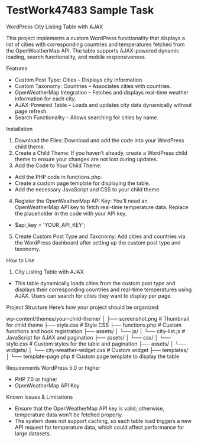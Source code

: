 # TestWork47483 Sample Task

WordPress City Listing Table with AJAX

This project implements a custom WordPress functionality that displays a list of cities with corresponding countries and temperatures fetched from the OpenWeatherMap API. The table supports AJAX-powered dynamic loading, search functionality, and mobile responsiveness.

Features
- Custom Post Type: Cities – Displays city information.
- Custom Taxonomy: Countries – Associates cities with countries.
- OpenWeatherMap Integration – Fetches and displays real-time weather information for each city.
- AJAX-Powered Table – Loads and updates city data dynamically without page refresh.
- Search Functionality – Allows searching for cities by name.

Installation
1. Download the Files: Download and add the code into your WordPress child theme.
2. Create a Child Theme: If you haven’t already, create a WordPress child theme to ensure your changes are not lost during updates.
3. Add the Code to Your Child Theme:
- Add the PHP code in functions.php.
- Create a custom page template for displaying the table.
- Add the necessary JavaScript and CSS to your child theme.
4. Register the OpenWeatherMap API Key: You’ll need an OpenWeatherMap API key to fetch real-time temperature data. Replace the placeholder in the code with your API key.
- $api_key = 'YOUR_API_KEY';
5. Create Custom Post Type and Taxonomy: Add cities and countries via the WordPress dashboard after setting up the custom post type and taxonomy.

How to Use
1. City Listing Table with AJAX
- This table dynamically loads cities from the custom post type and displays their corresponding countries and real-time temperatures using AJAX. Users can search for cities they want to display per page.

Project Structure
Here’s how your project should be organized:

wp-content/themes/your-child-theme/
│
├── screenshot.png  # Thumbnail for child theme
├── style.css # Style CSS
├── functions.php  # Custom functions and hook registration
├── assets/
│   └── js/
│       └── city-list.js  # JavaScript for AJAX and pagination
├── assets/
│   └── css/
│       └── style.css  # Custom styles for the table and pagination
├── assets/
│   └── widgets/
│       └── city-weather-widget.css  # Custom widget
├── templates/
│   └── template-page.php  # Custom page template to display the table

Requirements
WordPress 5.0 or higher
- PHP 7.0 or higher
- OpenWeatherMap API Key

Known Issues & Limitations
- Ensure that the OpenWeatherMap API key is valid; otherwise, temperature data won't be fetched properly.
- The system does not support caching, so each table load triggers a new API request for temperature data, which could affect performance for large datasets.
